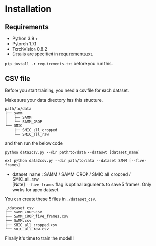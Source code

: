 # Installation

## Requirements
- Python 3.9 +
- Pytorch 1.7.1
- TorchVision 0.8.2  
- Details are specified in [requirements.txt](requirements.txt).  

`pip install -r requirements.txt` before you run this.

## CSV file
Before you start training, you need a csv file for each dataset.

Make sure your data directory has this structure.
```
path/to/data
├── samm
│   ├── SAMM
│   └── SAMM_CROP
└── SMIC
    ├── SMIC_all_cropped
    └── SMIC_all_raw
```

and then run the below code
```
python data2csv.py --dir path/to/data --dataset [dataset_name] 

ex) python data2csv.py --dir path/to/data --dataset SAMM [--five-frames]
```
- dataset_name : SAMM / SAMM_CROP / SMIC_all_cropped / SMIC_all_raw  
[Note] `--five-frames` flag is optinal arguments to save 5 frames. Only works for apex dataset.

You can create these 5 files in `./dataset_csv`.
```
./dataset_csv
├── SAMM_CROP.csv
├── SAMM_CROP_five_frames.csv
├── SAMM.csv
├── SMIC_all_cropped.csv
└── SMIC_all_raw.csv
```

Finally it's time to train the model!!

